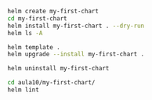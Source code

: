 ```sh
helm create my-first-chart
cd my-first-chart
helm install my-first-chart . --dry-run
helm ls -A
```

```sh
helm template .
helm upgrade --install my-first-chart .
```

```sh 
helm uninstall my-first-chart
```

```sh
cd aula10/my-first-chart/
helm lint
```